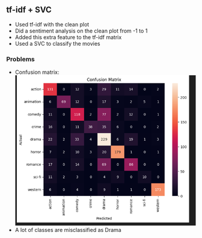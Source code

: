 ## tf-idf + SVC

- Used tf-idf with the clean plot
- Did a sentiment analysis on the clean plot from -1 to 1
- Added this extra feature to the tf-idf matrix
- Used a SVC to classify the movies

### Problems
- Confusion matrix:
![alt text](image.png)
- A lot of classes are misclassified as Drama

